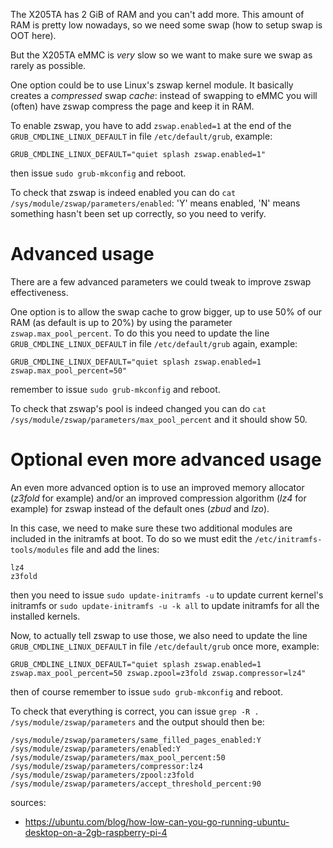 The X205TA has 2 GiB of RAM and you can't add more. This amount of RAM is pretty low nowadays, so we need some swap (how to setup swap is OOT here).

But the X205TA eMMC is *very* slow so we want to make sure we swap as rarely as possible.

One option could be to use Linux's zswap kernel module. It basically creates a *compressed* swap *cache*: instead of swapping to eMMC you will (often) have zswap compress the page and keep it in RAM.

To enable zswap, you have to add `zswap.enabled=1` at the end of the `GRUB_CMDLINE_LINUX_DEFAULT` in file `/etc/default/grub`, example:

```
GRUB_CMDLINE_LINUX_DEFAULT="quiet splash zswap.enabled=1"
```

then issue `sudo grub-mkconfig` and reboot.

To check that zswap is indeed enabled you can do `cat /sys/module/zswap/parameters/enabled`: 'Y' means enabled, 'N' means something hasn't been set up correctly, so you need to verify.

Advanced usage
==============

There are a few advanced parameters we could tweak to improve zswap effectiveness.

One option is to allow the swap cache to grow bigger, up to use 50% of our RAM (as default is up to 20%) by using the parameter `zswap.max_pool_percent`. To do this you need to update the line `GRUB_CMDLINE_LINUX_DEFAULT` in file `/etc/default/grub` again, example:

```
GRUB_CMDLINE_LINUX_DEFAULT="quiet splash zswap.enabled=1 zswap.max_pool_percent=50"
```

remember to issue `sudo grub-mkconfig` and reboot.

To check that zswap's pool is indeed changed you can do `cat /sys/module/zswap/parameters/max_pool_percent` and it should show 50.


Optional even more advanced usage
=================================

An even more advanced option is to use an improved memory allocator (*z3fold* for example) and/or an improved compression algorithm (*lz4* for example) for zswap instead of the default ones (*zbud* and *lzo*).

In this case, we need to make sure these two additional modules are included in the initramfs at boot. To do so we must edit the `/etc/initramfs-tools/modules` file and add the lines:

```
lz4
z3fold
```

then you need to issue `sudo update-initramfs -u` to update current kernel's initramfs or `sudo update-initramfs -u -k all` to update initramfs for all the installed kernels.

Now, to actually tell zswap to use those, we also need to update the line `GRUB_CMDLINE_LINUX_DEFAULT` in file `/etc/default/grub` once more, example:

```
GRUB_CMDLINE_LINUX_DEFAULT="quiet splash zswap.enabled=1 zswap.max_pool_percent=50 zswap.zpool=z3fold zswap.compressor=lz4"
```

then of course remember to issue `sudo grub-mkconfig` and reboot.

To check that everything is correct, you can issue `grep -R . /sys/module/zswap/parameters` and the output should then be:

```
/sys/module/zswap/parameters/same_filled_pages_enabled:Y
/sys/module/zswap/parameters/enabled:Y
/sys/module/zswap/parameters/max_pool_percent:50
/sys/module/zswap/parameters/compressor:lz4
/sys/module/zswap/parameters/zpool:z3fold
/sys/module/zswap/parameters/accept_threshold_percent:90
```

sources:
 - https://ubuntu.com/blog/how-low-can-you-go-running-ubuntu-desktop-on-a-2gb-raspberry-pi-4

